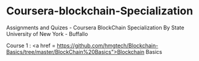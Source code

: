 # Coursera-blockchain-Specialization
Assignments and Quizes - Coursera BlockChain Specialization By State University of New York - Buffallo

Course 1 : <a href = https://github.com/hmgtech/Blockchain-Basics/tree/master/BlockChain%20Basics">Blockchain Basics</a>
